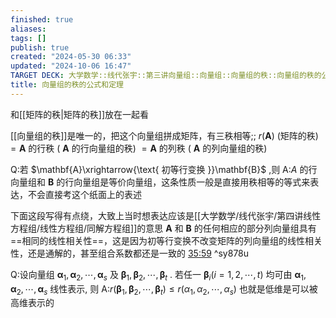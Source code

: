 ```yaml
---
finished: true
aliases: 
tags: []
publish: true
created: "2024-05-30 06:33"
updated: "2024-10-06 16:47"
TARGET DECK: 大学数学::线代张宇::第三讲向量组::向量组::向量组的秩::向量组的秩的公式和定理
title: 向量组的秩的公式和定理
---
```

和[[矩阵的秩|矩阵的秩]]放在一起看

[[向量组的秩]]是唯一的，把这个向量组拼成矩阵，有三秩相等;; $r\left( \mathbf{A} \right)$ (矩阵的秩) $= \mathbf{A}$ 的行秩 ( $\mathbf{A}$ 的行向量组的秩) $= \mathbf{A}$ 的列秩 ( $\mathbf{A}$ 的列向量组的秩)

Q:若 $\mathbf{A}\xrightarrow{\text{ 初等行变换 }}\mathbf{B}$ ,则
A:$A$ 的行向量组和 $\mathbf{B}$ 的行向量组是等价向量组，这条性质一般是直接用秩相等的等式来表达，不会直接考这个纸面上的表述

下面这段写得有点绕，大致上当时想表达应该是[[大学数学/线代张宇/第四讲线性方程组/线性方程组/同解方程组]]的意思
$\mathbf{A}$ 和 $\mathbf{B}$ 的任何相应的部分列向量组具有==相同的线性相关性==，这是因为初等行变换不改变矩阵的列向量组的线性相关性，还是通解的，甚至组合系数都还是一致的 [35:59](https://www.bilibili.com/video/BV1Ti421D727?p=28&t=2159.363822#t=35:59.36) ^sy878u

Q:设向量组 ${\mathbf{\alpha}}_{1},{\mathbf{\alpha}}_{2},{\cdots},{\mathbf{\alpha}}_{s}$ 及 ${\mathbf{\beta}}_{1},{\mathbf{\beta}}_{2},{\cdots},{\mathbf{\beta}}_{t}$ . 若任一 ${\mathbf{\beta}}_{i}(i = 1,2,{\cdots},t)$ 均可由 ${\mathbf{\alpha}}_{1},{\mathbf{\alpha}}_{2},{\cdots},{\mathbf{\alpha}}_{s}$ 线性表示, 则
A:$r\left( {\mathbf{\beta}}_{1},{\mathbf{\beta}}_{2},{\cdots},{\mathbf{\beta}}_{t} \right) {\leq} r\left( {\alpha}_{1},{\alpha}_{2},{\cdots},{\alpha}_{s} \right)$ 也就是低维是可以被高维表示的


